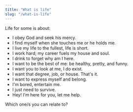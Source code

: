 ```yaml
---
title: "What is life"
slug: "/what-is-life"
---
```


Life for some is about:

- I obey God and seek his mercy.
- I find myself when she touches me or he holds me.
- I live my life to the fullest, life is short.
- I work hard; my career fuels my house and soul.
- I drink to forget why am I here. 
- I want to be the best of me: be healthy, pretty, and funny.
- I want you to look at me, I do exist.
- I want that degree, job, or house. That's it.
- I want to express myself and belong.
- I'm bored, entertain me.
- I just need to survive.
- Hey! I'm here for you, let me help.

Which one/s you can relate to?
